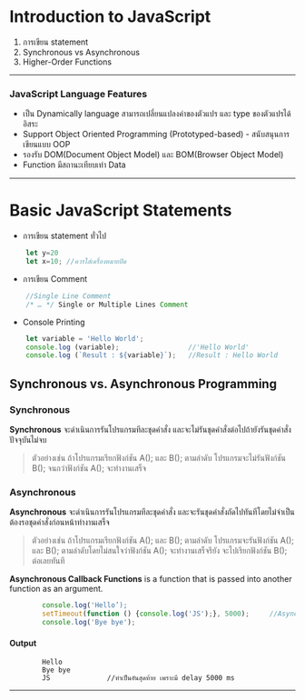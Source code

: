 # Introduction to JavaScript
1. การเขียน statement
2. Synchronous vs Asynchronous
3. Higher-Order Functions
----
### JavaScript Language Features
  * เป็น Dynamically language สามารถเปลี่ยนแปลงค่าของตัวแปร และ type ของตัวแปรได้อิสระ
  * Support Object Oriented Programming (Prototyped-based) - สนับสนุนการเขียนแบบ OOP
  * รองรับ DOM(Document Object Model) และ BOM(Browser Object Model)
  * Function มีสถานะเทียบเท่า Data
----
# Basic JavaScript Statements
* การเขียน statement ทั่วไป
```javascript
    let y=20
    let x=10; //ควรใส่เครื่องหมายปิด
```
* การเขียน Comment
```javascript
    //Single Line Comment
    /* … */ Single or Multiple Lines Comment
```
* Console Printing
```javascript
    let variable = 'Hello World';
    console.log (variable);                 //'Hello World'
    console.log (`Result : ${variable}`);   //Result : Hello World
```
## Synchronous vs. Asynchronous Programming
  ### Synchronous
  **Synchronous** จะดำเนินการรันโปรแกรมทีละชุดคำสั่ง และจะไม่รันชุดคำสั่งต่อไปถ้ายังรันชุดคำสั่งปัจจุบันไม่จบ 
  > ตัวอย่างเช่น ถ้าโปรแกรมเรียกฟังก์ชัน A(); และ B(); ตามลำดับ โปรแกรมจะไม่รันฟังก์ชัน B(); จนกว่าฟังก์ชัน A(); จะทำงานเสร็จ
  ### Asynchronous 
  **Asynchronous** จะดำเนินการรันโปรแกรมทีละชุดคำสั่ง และจะรันชุดคำสั่งถัดไปทันทีโดยไม่จำเป็นต้องรอชุดคำสั่งก่อนหน้าทำงานเสร็จ 
  > ตัวอย่างเช่น ถ้าโปรแกรมเรียกฟังก์ชัน A(); และ B(); ตามลำดับ โปรแกรมจะรันฟังก์ชัน A(); และ B(); ตามลำดับโดยไม่สนใจว่าฟังก์ชัน A(); 
จะทำงานเสร็จรึยัง จะไปเรียกฟังก์ชัน B(); ต่อเลยทันที
  
  **Asynchronous Callback Functions** is a function that is passed into another function as an argument. 
```javascript
        console.log('Hello’);
        setTimeout(function () {console.log('JS');}, 5000);     //Asynchronous
        console.log('Bye bye');   
```
#### Output
``` 
        Hello
        Bye bye         
        JS              //ทำเป็นอันสุดท้าย เพราะมี delay 5000 ms
```
----






